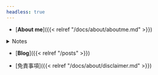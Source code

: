 ```yaml
---
headless: true
---
```


- [**About me**]({{< relref "/docs/about/aboutme.md" >}})

<details>
 <summary>Notes</summary>

- 
 - [**プログラミング**]({{< relref "/docs/programming/jp_index.md" >}})
 - [**CTF**]({{< relref "/docs/ctf/ctf_index.md" >}})
 - [**フロントエンド**]({{< relref "/docs/front-end/front_index.md" >}})
 - [**クラウド(AWS)**]({{< relref "/docs/cloud/aws/aws_index.md" >}})

</details>

- [**Blog**]({{< relref "/posts" >}})

- [免責事項]({{< relref "/docs/about/disclaimer.md" >}})
